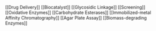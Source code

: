 [[Drug Delivery]]
[[Biocatalyst]]
[[Glycosidic Linkage]]
[[Screening]]
[[Oxidative Enzymes]]
[[Carbohydrate Esterases]]
[[Immobilized-metal Affinity Chromatography]]
[[Agar Plate Assay]]
[[Biomass-degrading Enzymes]]
